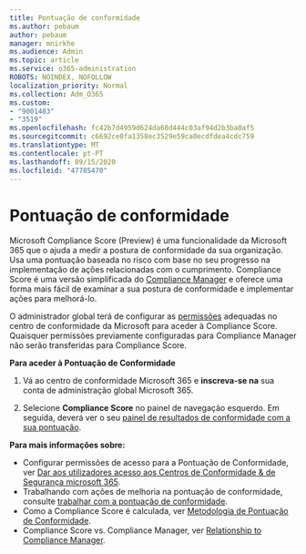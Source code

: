 ```yaml
---
title: Pontuação de conformidade
ms.author: pebaum
author: pebaum
manager: mnirkhe
ms.audience: Admin
ms.topic: article
ms.service: o365-administration
ROBOTS: NOINDEX, NOFOLLOW
localization_priority: Normal
ms.collection: Adm_O365
ms.custom:
- "9001483"
- "3519"
ms.openlocfilehash: fc42b7d4959d624da68d444c03af94d2b3ba0af5
ms.sourcegitcommit: c6692ce0fa1358ec3529e59ca0ecdfdea4cdc759
ms.translationtype: MT
ms.contentlocale: pt-PT
ms.lasthandoff: 09/15/2020
ms.locfileid: "47785470"
---
```

# <a name="compliance-score"></a>Pontuação de conformidade

Microsoft Compliance Score (Preview) é uma funcionalidade da Microsoft 365 que o ajuda a medir a postura de conformidade da sua organização. Usa uma pontuação baseada no risco com base no seu progresso na implementação de ações relacionadas com o cumprimento.   Compliance Score é uma versão simplificada do [Compliance Manager](https://docs.microsoft.com/microsoft-365/compliance/compliance-manager-overview) e oferece uma forma mais fácil de examinar a sua postura de conformidade e implementar ações para melhorá-lo. 

O administrador global terá de configurar as [permissões](https://docs.microsoft.com/microsoft-365/security/office-365-security/permissions-in-the-security-and-compliance-center) adequadas no centro de conformidade da Microsoft para aceder à Compliance Score.  Quaisquer permissões previamente configuradas para Compliance Manager não serão transferidas para Compliance Score.

**Para aceder à Pontuação de Conformidade**

1. Vá ao centro de conformidade Microsoft 365 e **inscreva-se na** sua conta de administração global Microsoft 365.

2. Selecione **Compliance Score** no painel de navegação esquerdo. Em seguida, deverá ver o seu [painel de resultados de conformidade com a sua pontuação](https://docs.microsoft.com/microsoft-365/compliance/compliance-score-setup#understand-the-compliance-score-dashboard).
 

**Para mais informações sobre:**

- Configurar permissões de acesso para a Pontuação de Conformidade, ver [Dar aos utilizadores acesso aos Centros de Conformidade & de Segurança microsoft 365](https://docs.microsoft.com/microsoft-365/security/office-365-security/grant-access-to-the-security-and-compliance-center).
- Trabalhando com ações de melhoria na pontuação de conformidade, consulte  [trabalhar com a pontuação de conformidade](https://docs.microsoft.com/microsoft-365/compliance/working-with-compliance-score).
- Como a Compliance Score é calculada, ver [Metodologia de Pontuação de Conformidade](https://docs.microsoft.com/microsoft-365/compliance/compliance-score-methodology).
- Compliance Score vs. Compliance Manager, ver [Relationship to Compliance Manager](https://docs.microsoft.com/microsoft-365/compliance/compliance-score#relationship-to-compliance-manager).

